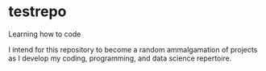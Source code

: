 # testrepo
Learning how to code


I intend for this repository to become a random ammalgamation of projects as I develop my coding, programming, and data science repertoire.
